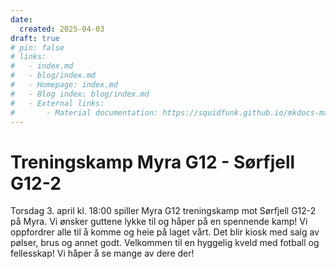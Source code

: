 ```yaml
---
date:
  created: 2025-04-03
draft: true
# pin: false
# links:
#   - index.md
#   - blog/index.md
#   - Homepage: index.md
#   - Blog index: blog/index.md
#   - External links:
#       - Material documentation: https://squidfunk.github.io/mkdocs-material
---
```


# Treningskamp Myra G12 - Sørfjell G12-2

Torsdag 3. april kl. 18:00 spiller Myra G12 treningskamp mot Sørfjell G12-2 på Myra. Vi ønsker guttene lykke til og håper på en spennende kamp!
Vi oppfordrer alle til å komme og heie på laget vårt. Det blir kiosk med salg av pølser, brus og annet godt. Velkommen til en hyggelig kveld med fotball og fellesskap!
Vi håper å se mange av dere der!
